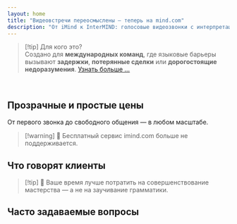 ```yaml
---
layout: home
title: "Видеовстречи переосмыслены — теперь на mind.com"
description: "От iMind к InterMIND: голосовые видеозвонки с интерпретацией на основе ИИ в реальном времени."
---
```


<HeroSection
  title="Видеовстречи переосмыслены <br>— теперь на **mind.com**"
  text="От iMind к InterMIND: голосовые видеозвонки с переводом речи в реальном времени.">
<AuthButton text="Начать сейчас" buttonClass="brand"/>
</HeroSection>

<span id="1"></span>
<FeatureBlock :card="{
  title: 'Перевод ≠ Понимание. Вот что дальше.',
  details: 'Независимо от языка, **ваш голос слышен — и понят** — как если бы вы говорили на одном языке.',
    items: [
      '⚡︎ Естественно, в [реальном времени](../product/overview/how-it-works), без субтитров и задержек.',
      '✧ ИИ-интерпретация улавливает тон, намерения и отраслевую терминологию.',
    ],
  link: '../product/overview/what-is-intermind',
  src: {
    light: '/media-kit/animals-cartoon-3-2.png',
    dark: '/1d.png',
  },
  inversion: false
}" />

<span id="2"></span>
<FeatureBlock :card="{
    title: 'Разум внутри ваших встреч',
    details: 'InterMIND превращает каждый многоязычный звонок в четкие, доступные для поиска знания.',
    items: [
      '🔍 **Спрашивайте что угодно** — ИИ находит ответы **по всем вашим встречам**.',
      '✧ Автоматически извлекает задачи, исполнителей и сроки.',
      '✧ Мгновенно резюмирует ключевые моменты на любом языке.',
    ],
    link: '../product/overview/how-it-works#🧩-deep-memory-deep-understanding',
    src: {
      light: '/2l.png',
      dark: '/2d.png',
    },
    inversion: true
  }" />

<span id="3"></span>
<FeatureBlock :card="{
    title: 'Создан для серьезных встреч — не просто для разговоров',
    details: 'InterMIND — это **профессиональная платформа для видеовстреч**, а не легкое дополнение или плагин.',
    items: [
      '✧ Разрешение 1080p, умное подавление шума, планирование, модерация, демонстрация экрана, запись, субтитры, чат участников и интеграция с календарем — все встроено и готово к работе.',
    ],
    link: '../product/overview/video-meeting-platform',
    src: {
      light: '/promo/imind-2.webm',
      dark: '/promo/imind-2.webm',
    },
    inversion: false
  }" />

<span id="4"></span>
<FeatureBlock
  :card="{
    title: 'Конфиденциальность там, где это важно',
    details:
      'InterMIND создан для критически важных разговоров — где конфиденциальность и контроль имеют первостепенное значение.',
    items: [
      '⚡︎ [Зоны конфиденциальности](../product/overview/privacy-architecture) — ЕС, США, Юго-Восточная Азия',
      '✧ **Нулевое обучение на данных**. Никакого доступа третьих лиц.'
    ],
    link: '../product/overview/privacy-architecture',
    src: {
      light: '/4l.png',
      dark: '/4d.png',
    },
    inversion: true
  }"
/>

> [!tip] Для кого это?  
> Создано для **международных команд**, где языковые барьеры вызывают **задержки**, **потерянные сделки** или **дорогостоящие недоразумения**. [Узнать больше ...](../product/overview/markets)

<br>

<span id="Pricing"></span>

## Прозрачные и простые цены

От первого звонка до свободного общения — в любом масштабе.

<PricingPlans :plans="[
  {
    title: '**Базовый** &nbsp 1 пользователь',
    price: '**Бесплатно**',
    details: 'кредитная карта не требуется',
    items: [
      '**25** встреч',
      '**100** участников видеовстреч [💬](#3)',
      '**30** ГБ общего хранилища на пользователя',
      'Поиск по всем вашим встречам [💬](#2)',
      'Синхронный перевод [💬](#1)',
    ],
  },
  {
    title: '**Pro**  &nbsp 1-99 пользователей',
    price: '**$20** /месяц/пользователь, оплата ежегодно',
    details: 'или $25 при ежемесячной оплате',
    items: [
      '**неограниченно** встреч',
      '**150** участников видеовстреч [💬](#3)',
      '**2** ТБ общего хранилища на пользователя',
      'Поиск по всем вашим встречам [💬](#2)',
      'Синхронный перевод [💬](#1)',
    ],
  },
  {
    title: '**Бизнес** &nbsp 100+ пользователей',
    price: '**Индивидуальная цена**',
    details: 'Создан для конфиденциальности',
    items: [
      '**неограниченно** встреч',
      '**500** участников видеовстреч [💬](#3)',
      '**5** ТБ общего хранилища на пользователя',
      'Поиск по всем вашим встречам [💬](#2)',
      'Синхронный перевод [💬](#1)',
      '**Зоны конфиденциальности** [💬](#4)',
    ],
  }
]">
<AuthButton text="Попробовать бесплатно" buttonClass="alt"/>
<AuthButton text="Купить сейчас" buttonClass="brand"/>
<ContactForm buttonText="Связаться с нашей командой" buttonClass="alt"/>
</PricingPlans>

> [!warning] 🔴 Бесплатный сервис imind.com больше не поддерживается.

<span id="Testimonials"></span>

## Что говорят клиенты

<AutoScrollTestimonials testimonialsUrl="/testimonials.json"/>

> [!tip] 🥇 Ваше время лучше потратить на совершенствование мастерства — а не на заучивание грамматики.

<span id="FAQ"></span>

## Часто задаваемые вопросы

<AccordionGroup :items="
[
  {
    q: 'Какие языки поддерживает InterMind для перевода?',
    a: 'InterMind поддерживает **синхронный перевод** на следующих 19 языках:<br><br>- العربية (ar) – Арабский<br>- Čeština (cs) – Чешский<br>- Deutsch (de) – Немецкий<br>- English (en) – Английский<br>- Español (es) – Испанский<br>- Français (fr) – Французский<br>- हिन्दी (hi) – Хинди<br>- Magyar (hu) – Венгерский<br>- Italiano (it) – Итальянский<br>- 日本語 (ja) – Японский<br>- 한국어 (ko) – Корейский<br>- Nederlands (nl) – Голландский<br>- Polski (pl) – Польский<br>- Português (pt) – Португальский<br>- Русский (ru) – Русский<br>- Türkçe (tr) – Турецкий<br>- 中文 (zh) – Китайский<br>- עברית (he) – Иврит<br>- ไทย (th) – Тайский<br><br>Мы постоянно расширяем этот список — новые языки добавляются с каждым крупным обновлением.'
  },
  {
    q: 'Что такое лицензированный пользователь и что такое участник?',
    a: '*Лицензированный пользователь* имеет бесплатную или платную лицензию на проведение встреч и может планировать встречи в рамках лимитов своего тарифа. *Участники* — это приглашенные лица, которым **не нужна учетная запись или лицензия** для присоединения и которые могут подключаться с любого устройства **бесплатно**.'
  },
  {
    q: 'Сколько человек может использовать одну лицензию InterMind?',
    a: 'Каждый *лицензированный пользователь* может проводить **неограниченное количество встреч**. Если нескольким членам команды нужно проводить встречи одновременно, каждому потребуется собственная лицензия.'
  },
  {
    q: 'Какова максимальная продолжительность встречи?',
    a: 'Встречи могут длиться до **24 часов** на всех тарифах.'
  },
  {
    q: 'Есть ли ограничение на количество встреч, которые я могу проводить?',
    a: 'Тариф *Free Basic* включает **25 бесплатных встреч**. Тарифы *Pro* и *Business* предлагают неограниченное количество встреч с большим числом участников и расширенными возможностями управления.'
  },
  {
    q: 'Как InterMind обеспечивает конфиденциальность и безопасность данных?',
    a: 'InterMind **приватен по дизайну**. Все данные обрабатываются и хранятся в выбранной вами **зоне конфиденциальности** — _ЕС_, _США_ или _Азия_. Мы соблюдаем требования [**GDPR**](https://gdpr.eu), [**CCPA**](https://oag.ca.gov/privacy/ccpa) и UAE PDPL, и **никогда не используем ваш контент** для обучения или доступа третьих лиц. Расширенное [управление зоной конфиденциальности](../product/overview/privacy-architecture) доступно в тарифе **Business**.'
  },
  {
    q: 'Могу ли я попробовать InterMind перед покупкой тарифа?',
    a: 'Конечно. Тариф *Free Basic* дает вам полный доступ к основным функциям с **25 бесплатными встречами** — включая **синхронный перевод** и **поиск по встречам**. Кредитная карта не требуется. Обновляйтесь в любое время.'
  },
  {
    q: 'Что делать, если мне нужна помощь или поддержка?',
    a: 'Поддержка доступна через наш [центр помощи](../resources/help). Пользователи *Business* получают **приоритетную поддержку** с выделенным контактом.'
  },
  {
    q: 'Как управлять подпиской (повысить, понизить тариф или отменить)?',
    a: 'Вы можете изменить свой тариф в любое время через **настройки аккаунта**. Изменения вступают в силу **немедленно**. При отмене *месячные тарифы* отменяются в конце расчетного периода. *Годовые тарифы* могут быть отменены с **пропорциональным возвратом средств**.'
  },
  {
    q: 'Какие языки поддерживает InterMind для перевода?',
    a: 'Мы поддерживаем **более 100 языков** с синхронным переводом. Список постоянно растет — проверяйте обновления на нашем сайте.'
  },
  {
    q: 'Могу ли я использовать InterMind для вебинаров или крупных мероприятий?',
    a: 'Да. Тарифы *Pro* и *Business* идеально подходят для **крупных встреч и вебинаров** — с поддержкой до **500 участников** в тарифе *Business*.'
  },
]
"/>

<HomeFooter :columns="[
  {
    title: 'ПРОДУКТ',
    links: [
      { text: 'Обзор', link: '../product/overview/what-is-intermind' },
      { text: 'Начало работы', link: '../product/guide/getting-started' },
      { text: 'Отзывы', link: '#testimonials' },
      { text: 'Цены', link: '#Pricing' },
    ]
  },
  {
    title: 'ПОДДЕРЖКА',
    links: [
      { text: 'Получить поддержку', link: '../resources/help' },
      { text: 'FAQ', link: '#FAQ' },
      { text: 'Статус сервиса', link: 'https://status.mind.com/' },
      { text: 'Политика конфиденциальности', link: '../resources/company/Privacy-Policy' },
      { text: 'Правовое руководство по ИИ', link: '../resources/company/Legal-Regulations-for-AI-Services' },
      // { text: 'Privacy Settings', link: '#' },
    ]
  },
  {
    title: 'РЕСУРСЫ',
    links: [
      // { text: 'Blog', link: './blog' },
      { text: 'Брендовые материалы', link: '../resources/media-kit' },
      { text: 'AI API / LLM документация', link: 'https://mind.com/llms-full.txt' },
    ]
  },
  {
    title: 'КОМПАНИЯ',
    links: [
      { text: 'О нас', link: '../resources/company/about' },
      // { text: 'Team', link: './resources/company/team' },
      // { text: 'Careers', link: './resources/company/careers' },
      { text: 'Контакты', link: '../resources/company/contacts' }
    ]
  },
]" />
